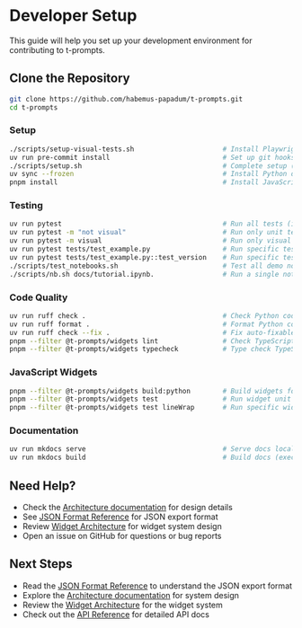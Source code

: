 # Developer Setup

This guide will help you set up your development environment for contributing to t-prompts.

## Clone the Repository

```bash
git clone https://github.com/habemus-papadum/t-prompts.git
cd t-prompts
```

### Setup
```bash
./scripts/setup-visual-tests.sh                      # Install Playwright Chromium for visual tests (once er dev box)
uv run pre-commit install                            # Set up git hooks
./scripts/setup.sh                                   # Complete setup (recommended for fresh clones)
uv sync --frozen                                     # Install Python dependencies only
pnpm install                                         # Install JavaScript dependencies only
```

### Testing
```bash
uv run pytest                                        # Run all tests (includes visual tests)
uv run pytest -m "not visual"                        # Run only unit tests (skip visual tests)
uv run pytest -m visual                              # Run only visual tests
uv run pytest tests/test_example.py                  # Run specific test file
uv run pytest tests/test_example.py::test_version    # Run specific test function
./scripts/test_notebooks.sh                          # Test all demo notebooks (required after notebook changes)
./scripts/nb.sh docs/tutorial.ipynb.                 # Run a single notebook
```

### Code Quality
```bash
uv run ruff check .                                  # Check Python code
uv run ruff format .                                 # Format Python code
uv run ruff check --fix .                            # Fix auto-fixable Python issues
pnpm --filter @t-prompts/widgets lint                # Check TypeScript code
pnpm --filter @t-prompts/widgets typecheck           # Type check TypeScript code
```

### JavaScript Widgets
```bash
pnpm --filter @t-prompts/widgets build:python        # Build widgets for Python integration
pnpm --filter @t-prompts/widgets test                # Run widget unit tests
pnpm --filter @t-prompts/widgets test lineWrap       # Run specific widget test
```

### Documentation
```bash
uv run mkdocs serve                                  # Serve docs locally (auto-reload)
uv run mkdocs build                                  # Build docs (executes notebooks)
```

## Need Help?

- Check the [Architecture documentation](../Architecture.md) for design details
- See [JSON Format Reference](json-format.md) for JSON export format
- Review [Widget Architecture](widget-architecture.md) for widget system design
- Open an issue on GitHub for questions or bug reports

## Next Steps

- Read the [JSON Format Reference](json-format.md) to understand the JSON export format
- Explore the [Architecture documentation](../Architecture.md) for system design
- Review the [Widget Architecture](widget-architecture.md) for the widget system
- Check out the [API Reference](../reference.md) for detailed API docs
